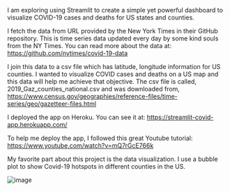 I am exploring using Streamlit to create a simple yet powerful dashboard to visualize COVID-19 cases and deaths for US states and counties.

I fetch the data from URL provided by the New York Times in their GitHub repository. This is time series data updated every day by some kind souls from the NY Times. You can read more about the data at:
https://github.com/nytimes/covid-19-data

I join this data to a csv file which has latitude, longitude information for US counties. I wanted to visualize COVID cases and deaths on a US map and this data will help me achieve that objective. The csv file is called, 2019_Gaz_counties_national.csv and was downloaded from, https://www.census.gov/geographies/reference-files/time-series/geo/gazetteer-files.html

I deployed the app on Heroku. You can see it at:
https://streamlit-covid-app.herokuapp.com/

To help me deploy the app, I followed this great Youtube tutorial:
https://www.youtube.com/watch?v=mQ7rGcE766k

My favorite part about this project is the data visualization. I use a bubble plot to show Covid-19 hotspots in different counties in the US.

![image](https://user-images.githubusercontent.com/31268268/94161325-69836b00-fe3a-11ea-8ba0-1db3232b5f76.png)

